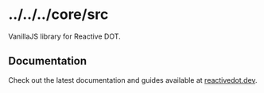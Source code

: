 # ../../../core/src

VanillaJS library for Reactive DOT.

## Documentation

Check out the latest documentation and guides available at [reactivedot.dev](https://reactivedot.dev/).
